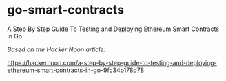 # go-smart-contracts
A Step By Step Guide To Testing and Deploying Ethereum Smart Contracts in Go

*Based on the Hacker Noon article:*

https://hackernoon.com/a-step-by-step-guide-to-testing-and-deploying-ethereum-smart-contracts-in-go-9fc34b178d78
